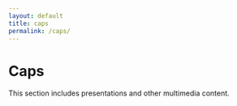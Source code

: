 ```yaml
---
layout: default
title: caps
permalink: /caps/
---
```


# Caps

This section includes presentations and other multimedia content.
